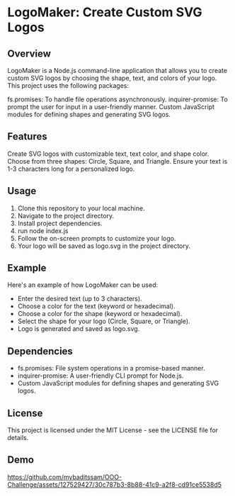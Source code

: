 # LogoMaker: Create Custom SVG Logos

## Overview
LogoMaker is a Node.js command-line application that allows you to create custom SVG logos by choosing the shape, text, and colors of your logo. This project uses the following packages:

fs.promises: To handle file operations asynchronously.
inquirer-promise: To prompt the user for input in a user-friendly manner.
Custom JavaScript modules for defining shapes and generating SVG logos.

## Features
Create SVG logos with customizable text, text color, and shape color.
Choose from three shapes: Circle, Square, and Triangle.
Ensure your text is 1-3 characters long for a personalized logo.

## Usage
1. Clone this repository to your local machine.
2. Navigate to the project directory.
3. Install project dependencies.
4. run node index.js
5. Follow the on-screen prompts to customize your logo.
6. Your logo will be saved as logo.svg in the project directory.

## Example
Here's an example of how LogoMaker can be used:
- Enter the desired text (up to 3 characters).
- Choose a color for the text (keyword or hexadecimal).
- Choose a color for the shape (keyword or hexadecimal).
- Select the shape for your logo (Circle, Square, or Triangle).
- Logo is generated and saved as logo.svg.

## Dependencies
- fs.promises: File system operations in a promise-based manner.
- inquirer-promise: A user-friendly CLI prompt for Node.js.
- Custom JavaScript modules for defining shapes and generating SVG logos.

## License
This project is licensed under the MIT License - see the LICENSE file for details.

## Demo
https://github.com/mybaditssam/OOO-Challenge/assets/127529427/30c787b3-8b88-41c9-a2f8-cd91ce5538d5


